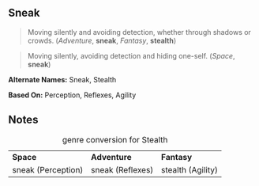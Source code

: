 Sneak
-----

> Moving silently and avoiding detection, whether through shadows or crowds. (_Adventure_, __sneak__, _Fantasy_, __stealth__)

> Moving silently, avoiding detection and hiding one-self. (_Space_, __sneak__)

__Alternate Names:__ Sneak, Stealth

__Based On:__ <span title='Space'>Perception</span>, <span title='Adventure'>Reflexes</span>, <span title='Fantasy'>Agility</span>

Notes
-----

<table>
<caption>genre conversion for Stealth</caption>
<tr><td><strong>Space</strong></td><td><strong>Adventure</strong></td><td><strong>Fantasy</strong></td></tr>
<tr><td>sneak (Perception)</td><td>sneak (Reflexes)</td><td>stealth (Agility)</td></tr>
</table>
